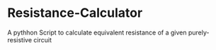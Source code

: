 # Resistance-Calculator
A pythhon Script to calculate equivalent resistance of a given purely-resistive circuit
